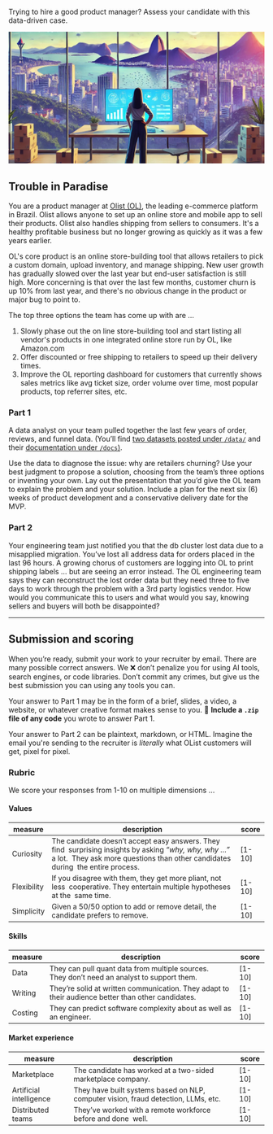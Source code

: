 Trying to hire a good product manager? Assess your candidate with this data-driven case.

![intro-background-rio-de-janiero](/images/intro-bg-rio.jpg)
## Trouble in Paradise

You are a product manager at [Olist (OL)](https://olist.com/), the leading e-commerce platform in Brazil. Olist allows anyone to set up an online store and mobile app to sell their products. Olist also handles shipping from sellers to consumers. It's a healthy profitable business but no longer growing as quickly as it was a few years earlier.

OL's core product is an online store-building tool that allows retailers to pick a custom domain, upload inventory, and manage shipping. New user growth has gradually slowed over the last year but end-user satisfaction is still high. More concerning is that over the last few months, customer churn is up 10% from last year, and there's no obvious change in the product or major bug to point to. 

The top three options the team has come up with are … 
1. Slowly phase out the on line store-building tool and start listing all vendor's products in one integrated online store run by OL, like Amazon.com
2. Offer discounted or free shipping to retailers to speed up their delivery times.
3. Improve the OL reporting dashboard for customers that currently shows sales metrics like avg ticket size, order volume over time, most popular products, top referrer sites, etc.



### Part 1

A data analyst on your team pulled together the last few years of order, reviews, and funnel data. (You’ll find [two datasets posted under `/data/`](/data/) and their [documentation under `/docs`)](/docs). <br>

Use the data to diagnose the issue: why are retailers churning? Use your best judgment to propose a solution, choosing from the team’s three options or inventing your own. Lay out the presentation that you’d give the OL team to explain the problem and your solution. Include a plan for the next six (6) weeks of product development and a conservative delivery date for the MVP.

### Part 2

Your engineering team just notified you that the db cluster lost data due to a misapplied migration. You’ve lost all address data for orders placed in the last 96 hours. A growing chorus of customers are logging into OL to print shipping labels … but are seeing an error instead. The OL engineering team says they can reconstruct the lost order data but they need three to five days to work through the problem with a 3rd party logistics vendor. How would you communicate this to users and what would you say, knowing sellers and buyers will both be disappointed? 

<hr> 

## Submission and scoring

When you’re ready, submit your work to your recruiter by email. There are many possible correct answers. We :x: don’t penalize you for using AI tools, search engines, or code libraries. Don’t commit any crimes, but give us the best submission you can using any tools you can. 

Your answer to Part 1 may be in the form of a brief, slides, a video, a website, or whatever creative format makes sense to you. 📎 **Include a `.zip` file of any code** you wrote to answer Part 1.

Your answer to Part 2 can be plaintext, markdown, or HTML. Imagine the email you're sending to the recruiter is *literally* what OList customers will get, pixel for pixel.

### Rubric
We score your responses from 1-10 on multiple dimensions …

#### Values

measure | description | score
-- | -- | -- 
Curiosity | The candidate doesn’t accept easy answers. They find  surprising insights by asking *“why, why, why …”* a lot.  They ask more questions than other candidates during  the entire process. | [1-10]
Flexibility | If you disagree with them, they get more pliant, not less  cooperative. They entertain multiple hypotheses at the  same time. | [1-10]
Simplicity | Given a 50/50 option to add or remove detail, the  candidate prefers to remove. | [1-10]

#### Skills
measure | description | score
-- | -- | -- 
Data | They can pull quant data from multiple sources. They don’t need an analyst to support them. | [1-10]
Writing | They’re solid at written communication. They adapt to their audience better than other candidates. | [1-10]
Costing | They can predict software complexity about as well as an engineer. | [1-10]

#### Market experience
measure | description | score
-- | -- | -- 
Marketplace | The candidate has worked at a two-sided marketplace company. | [1-10]
Artificial intelligence | They have built systems based on NLP, computer vision, fraud detection, LLMs, etc. | [1-10]
Distributed teams | They’ve worked with a remote workforce before and done  well. | [1-10]